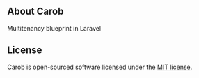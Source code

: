 
## About Carob

Multitenancy blueprint in Laravel


## License

Carob is open-sourced software licensed under the [MIT license](https://opensource.org/licenses/MIT).
